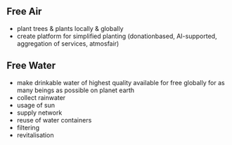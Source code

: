 ## Free Air
- plant trees & plants locally & globally
- create platform for simplified planting (donationbased, AI-supported, aggregation of services, atmosfair)

## Free Water
- make drinkable water of highest quality available for free globally for as many beings as possible on planet earth
- collect rainwater
- usage of sun
- supply network
- reuse of water containers
- filtering
- revitalisation

